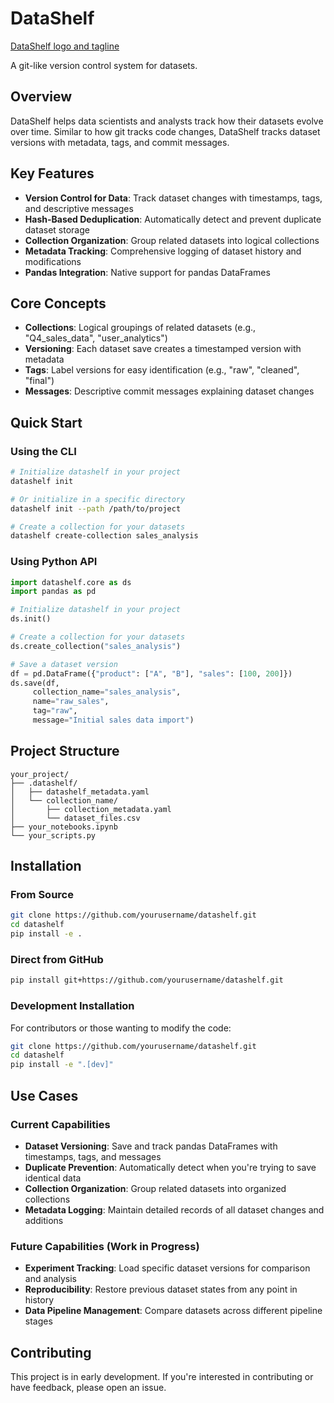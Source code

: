 # DataShelf   

[DataShelf logo and tagline](./assets/DataShelf-no-bg.svg)

A git-like version control system for datasets.

## Overview

DataShelf helps data scientists and analysts track how their datasets evolve over time. Similar to how git tracks code changes, DataShelf tracks dataset versions with metadata, tags, and commit messages.

## Key Features

- **Version Control for Data**: Track dataset changes with timestamps, tags, and descriptive messages
- **Hash-Based Deduplication**: Automatically detect and prevent duplicate dataset storage
- **Collection Organization**: Group related datasets into logical collections
- **Metadata Tracking**: Comprehensive logging of dataset history and modifications
- **Pandas Integration**: Native support for pandas DataFrames

## Core Concepts

- **Collections**: Logical groupings of related datasets (e.g., "Q4_sales_data", "user_analytics")
- **Versioning**: Each dataset save creates a timestamped version with metadata
- **Tags**: Label versions for easy identification (e.g., "raw", "cleaned", "final")
- **Messages**: Descriptive commit messages explaining dataset changes

## Quick Start

### Using the CLI
```bash
# Initialize datashelf in your project
datashelf init

# Or initialize in a specific directory
datashelf init --path /path/to/project

# Create a collection for your datasets
datashelf create-collection sales_analysis
```
### Using Python API

```python
import datashelf.core as ds
import pandas as pd

# Initialize datashelf in your project
ds.init()

# Create a collection for your datasets
ds.create_collection("sales_analysis")

# Save a dataset version
df = pd.DataFrame({"product": ["A", "B"], "sales": [100, 200]})
ds.save(df, 
     collection_name="sales_analysis", 
     name="raw_sales", 
     tag="raw", 
     message="Initial sales data import")
```

## Project Structure

```
your_project/
├── .datashelf/
│   ├── datashelf_metadata.yaml
│   └── collection_name/
│       ├── collection_metadata.yaml
│       └── dataset_files.csv
├── your_notebooks.ipynb
└── your_scripts.py
```

## Installation

### From Source

```bash
git clone https://github.com/yourusername/datashelf.git
cd datashelf
pip install -e .
```

### Direct from GitHub

```bash
pip install git+https://github.com/yourusername/datashelf.git
```

### Development Installation

For contributors or those wanting to modify the code:

```bash
git clone https://github.com/yourusername/datashelf.git
cd datashelf
pip install -e ".[dev]"
```

## Use Cases

### Current Capabilities
- **Dataset Versioning**: Save and track pandas DataFrames with timestamps, tags, and messages
- **Duplicate Prevention**: Automatically detect when you're trying to save identical data
- **Collection Organization**: Group related datasets into organized collections
- **Metadata Logging**: Maintain detailed records of all dataset changes and additions

### Future Capabilities (Work in Progress)
- **Experiment Tracking**: Load specific dataset versions for comparison and analysis
- **Reproducibility**: Restore previous dataset states from any point in history
- **Data Pipeline Management**: Compare datasets across different pipeline stages

## Contributing

This project is in early development. If you're interested in contributing or have feedback, please open an issue.

